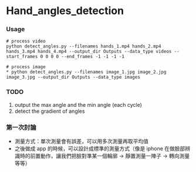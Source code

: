 # Hand_angles_detection



### Usage
```python=
# process video
python detect_angles.py --filenames hands_1.mp4 hands_2.mp4 hands_3.mp4 hands_4.mp4 --output_dir Outputs --data_type videos --start_frames 0 0 0 0 --end_frames -1 -1 -1 -1

# process image
* python detect_angles.py --filenames image_1.jpg image_2.jpg image_3.jpg --output_dir Outputs --data_type images
```

### TODO
1. output the max angle and the min angle (each cycle)
2. detect the gradient of angles 

### 第一次討論
* 測量方式：單次測量會有誤差，可以用多次測量再取平均值
* 之後做成 app 的時候，可以設計成標準的測量方式（像是 iphone 在做臉部辨識時的前置動作，讓我們把臉對準某一個輪廓 -> 靜置測量一陣子 -> 轉向測量 等等）